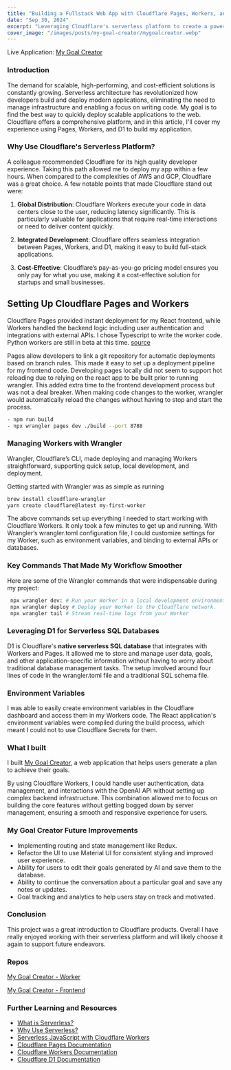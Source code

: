 ```yaml
---
title: "Building a Fullstack Web App with Cloudflare Pages, Workers, and D1 SQL Databases"
date: "Sep 30, 2024"
excerpt: "Leveraging Cloudflare's serverless platform to create a powerful, scalable, and efficient full-stack web application."
cover_image: "/images/posts/my-goal-creator/mygoalcreator.webp"
---
```


Live Application: [My Goal Creator](https://mygoalcreator.com)

### Introduction

The demand for scalable, high-performing, and cost-efficient solutions is constantly growing. Serverless architecture has revolutionized how developers build and deploy modern applications, eliminating the need to manage infrastructure and enabling a focus on writing code. My goal is to find the best way to quickly deploy scalable applications to the web. Cloudflare offers a comprehensive platform, and in this article, I'll cover my experience using Pages, Workers, and D1 to build my application.

### Why Use Cloudflare's Serverless Platform?

A colleague recommended Cloudflare for its high quality developer experience. Taking this path allowed me to deploy my app within a few hours. When compared to the complexities of AWS and GCP, Cloudflare was a great choice. A few notable points that made Cloudflare stand out were:

1. **Global Distribution**: Cloudflare Workers execute your code in data centers close to the user, reducing latency significantly. This is particularly valuable for applications that require real-time interactions or need to deliver content quickly.

2. **Integrated Development**: Cloudflare offers seamless integration between Pages, Workers, and D1, making it easy to build full-stack applications.

3. **Cost-Effective**: Cloudflare’s pay-as-you-go pricing model ensures you only pay for what you use, making it a cost-effective solution for startups and small businesses.

## Setting Up Cloudflare Pages and Workers

Cloudflare Pages provided instant deployment for my React frontend, while Workers handled the backend logic including user authentication and integrations with external APIs. I chose Typescript to write the worker code. Python workers are still in beta at this time. [source](https://developers.cloudflare.com/workers/languages/python/#_top)

Pages allow developers to link a git repository for automatic deployments based on branch rules. This made it easy to set up a deployment pipeline for my frontend code. Developing pages locally did not seem to support hot reloading due to relying on the react app to be built prior to running wrangler. This added extra time to the frontend development process but was not a deal breaker. When making code changes to the worker, wrangler would automatically reload the changes without having to stop and start the process.

```bash
- npm run build
- npx wrangler pages dev ./build --port 8788
```

### Managing Workers with Wrangler

Wrangler, Cloudflare’s CLI, made deploying and managing Workers straightforward, supporting quick setup, local development, and deployment.

Getting started with Wrangler was as simple as running

```bash
brew install cloudflare-wrangler
yarn create cloudflare@latest my-first-worker
```

The above commands set up everything I needed to start working with Cloudflare Workers. It only took a few minutes to get up and running. With Wrangler’s wrangler.toml configuration file, I could customize settings for my Worker, such as environment variables, and binding to external APIs or databases.

### Key Commands That Made My Workflow Smoother

Here are some of the Wrangler commands that were indispensable during my project:

```bash
 npx wrangler dev: # Run your Worker in a local development environment.
 npx wrangler deploy # Deploy your Worker to the Cloudflare network.
 npx wrangler tail # Stream real-time logs from your Worker
```

### Leveraging D1 for Serverless SQL Databases

D1 is Cloudflare's **native serverless SQL database** that integrates with Workers and Pages. It allowed me to store and manage user data, goals, and other application-specific information without having to worry about traditional database management tasks. The setup involved around four lines of code in the wrangler.toml file and a traditional SQL schema file.

### Environment Variables

I was able to easily create environment variables in the Cloudflare dashboard and access them in my Workers code. The React application's environment variables were compiled during the build process, which meant I could not to use Cloudflare Secrets for them.

### What I built

I built [My Goal Creator](https://mygoalcreator.com), a web application that helps users generate a plan to achieve their goals.

By using Cloudflare Workers, I could handle user authentication, data management, and interactions with the OpenAI API without setting up complex backend infrastructure. This combination allowed me to focus on building the core features without getting bogged down by server management, ensuring a smooth and responsive experience for users.

### My Goal Creator Future Improvements

- Implementing routing and state management like Redux.
- Refactor the UI to use Material UI for consistent styling and improved user experience.
- Ability for users to edit their goals generated by AI and save them to the database.
- Ability to continue the conversation about a particular goal and save any notes or updates.
- Goal tracking and analytics to help users stay on track and motivated.

### Conclusion

This project was a great introduction to Cloudflare products. Overall I have really enjoyed working with their serverless platform and will likely choose it again to support future endeavors.

### Repos

[My Goal Creator - Worker](https://github.com/CodeJonesW/MyGoalCreator-worker)

[My Goal Creator - Frontend](https://github.com/CodeJonesW/MyGoalCreator)

### Further Learning and Resources

- [What is Serverless?](https://www.cloudflare.com/learning/serverless/what-is-serverless/)
- [Why Use Serverless?](https://www.cloudflare.com/learning/serverless/why-use-serverless/)
- [Serverless JavaScript with Cloudflare Workers](https://www.cloudflare.com/learning/serverless/serverless-javascript/)
- [Cloudflare Pages Documentation](https://developers.cloudflare.com/pages/)
- [Cloudflare Workers Documentation](https://developers.cloudflare.com/workers/)
- [Cloudflare D1 Documentation](https://developers.cloudflare.com/d1/)

```

```
